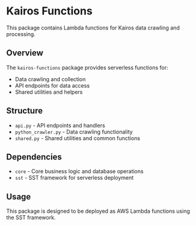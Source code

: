 # Kairos Functions

This package contains Lambda functions for Kairos data crawling and processing.

## Overview

The `kairos-functions` package provides serverless functions for:

- Data crawling and collection
- API endpoints for data access
- Shared utilities and helpers

## Structure

- `api.py` - API endpoints and handlers
- `python_crawler.py` - Data crawling functionality
- `shared.py` - Shared utilities and common functions

## Dependencies

- `core` - Core business logic and database operations
- `sst` - SST framework for serverless deployment

## Usage

This package is designed to be deployed as AWS Lambda functions using the SST framework.
